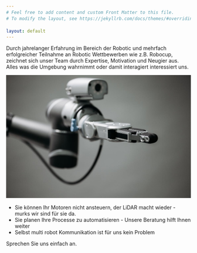 ```yaml
---
# Feel free to add content and custom Front Matter to this file.
# To modify the layout, see https://jekyllrb.com/docs/themes/#overriding-theme-defaults

layout: default
---
```



Durch jahrelanger Erfahrung im Bereich der Robotic und mehrfach erfolgreicher Teilnahme an Robotic Wettbewerben wie z.B. Robocup, zeichnet sich unser Team durch Expertise, Motivation und Neugier aus.
Alles was die Umgebung wahrnimmt oder damit interagiert interessiert uns.

<img src="/assets/robot.jpeg" />

- Sie können Ihr Motoren nicht ansteuern, der LiDAR macht wieder - murks wir sind für sie da.
- Sie planen Ihre Processe zu automatisieren - Unsere Beratung hilft Ihnen weiter
- Selbst multi robot Kommunikation ist für uns kein Problem

Sprechen Sie uns einfach an.